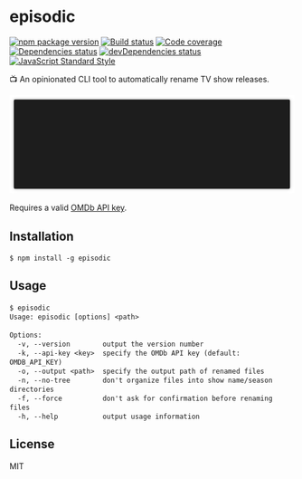 # episodic

[![npm package version](https://img.shields.io/npm/v/episodic.svg)](https://www.npmjs.com/package/episodic)
[![Build status](https://img.shields.io/travis/rbardini/episodic.svg)](https://travis-ci.org/rbardini/episodic)
[![Code coverage](https://img.shields.io/codecov/c/github/rbardini/episodic.svg)](https://codecov.io/gh/rbardini/episodic)
[![Dependencies status](https://img.shields.io/david/rbardini/episodic.svg)](https://david-dm.org/rbardini/episodic)
[![devDependencies status](https://img.shields.io/david/dev/rbardini/episodic.svg)](https://david-dm.org/rbardini/episodic?type=dev)
[![JavaScript Standard Style](https://img.shields.io/badge/code%20style-standard-brightgreen.svg)](http://standardjs.com/)

📺 An opinionated CLI tool to automatically rename TV show releases.

![Demo](demo.gif)

Requires a valid [OMDb API key](https://www.omdbapi.com/apikey.aspx).

## Installation

```console
$ npm install -g episodic
```

## Usage

```console
$ episodic
Usage: episodic [options] <path>

Options:
  -v, --version        output the version number
  -k, --api-key <key>  specify the OMDb API key (default: OMDB_API_KEY)
  -o, --output <path>  specify the output path of renamed files
  -n, --no-tree        don't organize files into show name/season directories
  -f, --force          don't ask for confirmation before renaming files
  -h, --help           output usage information
```

## License

MIT
